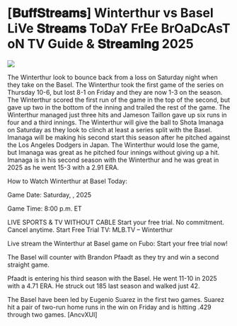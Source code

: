 # [𝐁𝐮𝐟𝐟𝐒𝐭𝐫𝐞𝐚𝐦𝐬] Winterthur vs Basel LiVe 𝐒𝐭𝐫𝐞𝐚𝐦𝐬 ToDaY FrEe BrOaDcAsT oN TV Guide & 𝐒𝐭𝐫𝐞𝐚𝐦𝐢𝐧𝐠  2025  
  
  
[![](https://i.imgur.com/qSNzIqt.png)](https://movie.rssnews.media/HWjbWjgvE.php)  
  
The Winterthur look to bounce back from a loss on Saturday night when they take on the Basel. The Winterthur took the first game of the series on Thursday 10-6, but lost 8-1 on Friday and they are now 1-3 on the season. The Winterthur scored the first run of the game in the top of the second, but gave up two in the bottom of the inning and trailed the rest of the game. The Winterthur managed just three hits and Jameson Taillon gave up six runs in four and a third innings. The Winterthur will give the ball to Shota Imanaga on Saturday as they look to clinch at least a series split with the Basel. Imanaga will be making his second start this season after he pitched against the Los Angeles Dodgers in Japan. The Winterthur would lose the game, but Imanaga was great as he pitched four innings without giving up a hit. Imanaga is in his second season with the Winterthur and he was great in 2025 as he went 15-3 with a 2.91 ERA.

How to Watch Winterthur at Basel Today:

Game Date: Saturday, , 2025

Game Time: 8:00 p.m. ET

LIVE SPORTS & TV WITHOUT CABLE
Start your free trial. No commitment. Cancel anytime.
Start Free Trial
TV: MLB.TV – Winterthur

Live stream the Winterthur at Basel game on Fubo: Start your free trial now!

The Basel will counter with Brandon Pfaadt as they try and win a second straight game.

Pfaadt is entering his third season with the Basel. He went 11-10 in 2025 with a 4.71 ERA. He struck out 185 last season and walked just 42.

The Basel have been led by Eugenio Suarez in the first two games. Suarez hit a pair of two-run home runs in the win on Friday and is hitting .429 through two games. [AncvXUl]
